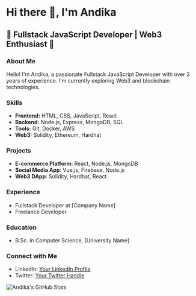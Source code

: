 # Hi there 👋, I'm Andika

## 🌟 Fullstack JavaScript Developer | Web3 Enthusiast 🌟

### About Me
Hello! I'm Andika, a passionate Fullstack JavaScript Developer with over 2 years of experience. I'm currently exploring Web3 and blockchain technologies.

### Skills
- **Frontend:** HTML, CSS, JavaScript, React
- **Backend:** Node.js, Express, MongoDB, SQL
- **Tools:** Git, Docker, AWS
- **Web3:** Solidity, Ethereum, Hardhat

### Projects
- **E-commerce Platform**: React, Node.js, MongoDB
- **Social Media App**: Vue.js, Firebase, Node.js
- **Web3 DApp**: Solidity, Hardhat, React

### Experience
- Fullstack Developer at [Company Name]
- Freelance Developer

### Education
- B.Sc. in Computer Science, [University Name]

### Connect with Me
- LinkedIn: [Your LinkedIn Profile](https://www.linkedin.com/in/yourprofile)
- Twitter: [Your Twitter Handle](https://twitter.com/yourhandle)

![Andika's GitHub Stats](https://github-readme-stats.vercel.app/api?username=yourusername&show_icons=true&theme=radical)
